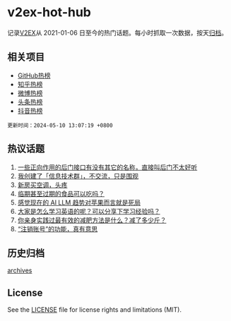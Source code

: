 # v2ex-hot-hub

 记录[V2EX](https://www.v2ex.com/)从 2021-01-06 日至今的热门话题。每小时抓取一次数据，按天[归档](archives)。
 
 ## 相关项目

- [GitHub热榜](https://github.com/lonnyzhang423/github-hot-hub)
- [知乎热榜](https://github.com/lonnyzhang423/zhihu-hot-hub)
- [微博热榜](https://github.com/lonnyzhang423/weibo-hot-hub)
- [头条热榜](https://github.com/lonnyzhang423/toutiao-hot-hub)
- [抖音热榜](https://github.com/lonnyzhang423/douyin-hot-hub)


 `更新时间：2024-05-10 13:07:19 +0800`

## 热议话题

1. [一些正向作用的后门接口有没有其它的名称，直接叫后门不太好听](https://www.v2ex.com/t/1039147)
1. [我创建了「信息技术群」，不交流，只是围观](https://www.v2ex.com/t/1039321)
1. [新房买空调，头疼](https://www.v2ex.com/t/1039261)
1. [临期甚至过期的食品可以吃吗？](https://www.v2ex.com/t/1039118)
1. [感觉现在的 AI LLM 趋势对苹果而言就是死局](https://www.v2ex.com/t/1039330)
1. [大家是怎么学习英语的呢？可以分享下学习经验吗？](https://www.v2ex.com/t/1039301)
1. [你亲身实践过最有效的减肥方法是什么？减了多少斤？](https://www.v2ex.com/t/1039360)
1. [“注销账号”的功能，真有意思](https://www.v2ex.com/t/1039240)

## 历史归档

[archives](archives)

## License

See the [LICENSE](LICENSE) file for license rights and limitations (MIT).
